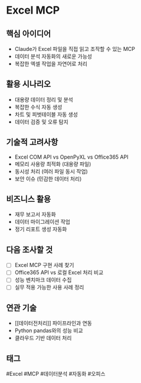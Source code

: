 # Excel MCP

## 핵심 아이디어
- Claude가 Excel 파일을 직접 읽고 조작할 수 있는 MCP
- 데이터 분석 자동화의 새로운 가능성
- 복잡한 엑셀 작업을 자연어로 처리

## 활용 시나리오
- 대용량 데이터 정리 및 분석
- 복잡한 수식 자동 생성
- 차트 및 피벗테이블 자동 생성
- 데이터 검증 및 오류 탐지

## 기술적 고려사항
- Excel COM API vs OpenPyXL vs Office365 API
- 메모리 사용량 최적화 (대용량 파일)
- 동시성 처리 (여러 파일 동시 작업)
- 보안 이슈 (민감한 데이터 처리)

## 비즈니스 활용
- 재무 보고서 자동화
- 데이터 마이그레이션 작업
- 정기 리포트 생성 자동화

## 다음 조사할 것
- [ ] Excel MCP 구현 사례 찾기
- [ ] Office365 API vs 로컬 Excel 처리 비교
- [ ] 성능 벤치마크 데이터 수집
- [ ] 실무 적용 가능한 사용 사례 정리

## 연관 기술
- [[데이터전처리]] 파이프라인과 연동
- Python pandas와의 성능 비교
- 클라우드 기반 데이터 처리

## 태그
#Excel #MCP #데이터분석 #자동화 #오피스
